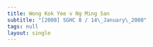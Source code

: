 ```yaml
---
title: Wong Kok Yee v Ng Ming San
subtitle: "[2008] SGHC 8 / 14\_January\_2008"
tags: null
layout: single
---
```


